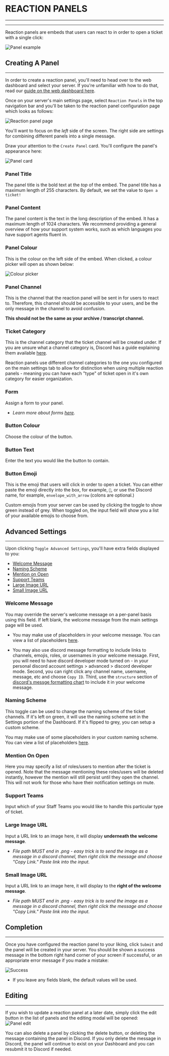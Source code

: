 # REACTION PANELS
***
***

Reaction panels are embeds that users can react to in order to open a ticket with a single click:

![Panel example](../img/panel_example.webp)

## Creating A Panel
***

In order to create a reaction panel, you'll need to head over to the web dashboard and select your server. If you're unfamiliar with how to do that, read our [guide on the web dashboard here](./dashboard.md).

Once on your server's main settings page, select `Reaction Panels` in the top navigation bar and you'll be taken to the reaction panel configuration page which looks as follows:

![Reaction panel page](../img/panels_navbar.webp)

You'll want to focus on the *left* side of the screen. The right side are settings for combining different panels into a single message.

Draw your attention to the `Create Panel` card. You'll configure the panel's appearance here:

![Panel card](../img/panel_card.webp)

### Panel Title
The panel title is the bold text at the *top* of the embed. The panel title has a maximum length of 255 characters. By default, we set the value to `Open a ticket!`

### Panel Content
The panel content is the text in the long description of the embed. It has a maximum length of 1024 characters. We recommend providing a general overview of how your support system works, such as which languages you have support agents fluent in.

### Panel Colour
This is the colour on the left side of the embed. When clicked, a colour picker will open as shown below:

![Colour picker](../img/colour_picker.webp)

### Panel Channel
This is the channel that the reaction panel will be sent in for users to react to. Therefore, this channel should be accessible to your users, and be the only message in the channel to avoid confusion.

**This should not be the same as your archive / transcript channel.**

### Ticket Category
This is the channel category that the ticket channel will be created under. If you are unsure what a channel category is, Discord has a guide explaining them available [here](https://support.discord.com/hc/en-us/articles/115001580171-Channel-Categories-101).

Reaction panels use different channel categories to the one you configured on the main settings tab to allow for distinction when using multiple reaction panels - meaning you can have each "type" of ticket open in it's own category for easier organization.

### Form
Assign a form to your panel.
- *Learn more about forms [here](../features/forms.md).*

### Button Colour
Choose the colour of the button.

### Button Text
Enter the text you would like the button to contain.

### Button Emoji
This is the emoji that users will click in order to open a ticket. You can either paste the emoji directly into the box, for example, `📩`, or use the Discord name, for example, `envelope_with_arrow` (colons are optional.)

Custom emojis from your server can be used by clicking the toggle to show green instead of grey. When toggled on, the input field will show you a list of your available emojis to choose from.

## Advanced Settings
***

Upon clicking `Toggle Advanced Settings`, you'll have extra fields displayed to you:
- [Welcome Message](#welcome-message)
- [Naming Scheme](#naming-scheme)
- [Mention on Open](#mention-on-open)
- [Support Teams](#support-teams)
- [Large Image URL](#large-image-url)
- [Small Image URL](#small-image-url)

### Welcome Message
You may override the server's welcome message on a per-panel basis using this field. If left blank, the welcome message from the main settings page will be used.  

- You may make use of placeholders in your welcome message. You can view a list of placeholders [here](./placeholders.md).  

- You may also use discord message formatting to include links to channels, emojis, roles, or usernames in your welcome message. First, you will need to have discord developer mode turned on - in your personal discord account settings > advanced > discord developer mode. Second, you can right click any channel name, username, message, etc and choose `Copy ID`.  Third, use the `structure` section of [discord's messge formatting chart](https://discord.com/developers/docs/reference#message-formatting) to include it in your welcome message.

### Naming Scheme
This toggle can be used to change the naming scheme of the ticket channels. If it's left on green, it will use the naming scheme set in the Settings portion of the Dashboard. If it's flipped to grey, you can setup a custom scheme.  

You may make use of some placeholders in your custom naming scheme. You can view a list of placeholders [here](./placeholders.md#custom-naming-scheme-placeholders).

### Mention On Open
Here you may specify a list of roles/users to mention after the ticket is opened. Note that the message mentioning these roles/users will be deleted instantly, however the mention will still persist until they open the channel. This will not work for those who have their notification settings on mute.

### Support Teams
Input which of your Staff Teams you would like to handle this particular type of ticket.

### Large Image URL
Input a URL link to an image here, it will display **underneath the welcome message**.  
- *File path MUST end in .png - easy trick is to send the image as a message in a discord channel, then right click the message and choose "Copy Link." Paste link into the input.*

### Small Image URL
Input a URL link to an image here, it will display to the **right of the welcome message**.  
- *File path MUST end in .png - easy trick is to send the image as a message in a discord channel, then right click the message and choose "Copy Link." Paste link into the input.*


## Completion
***

Once you have configured the reaction panel to your liking, click `Submit` and the panel will be created in your server. You should be shown a success message in the bottom right hand corner of your screen if successful, or an appropriate error message if you made a mistake:

![Success](../img/panel_success.webp)

- If you leave any fields blank, the default values will be used.

## Editing
***

If you wish to update a reaction panel at a later date, simply click the edit button in the list of panels and the editing modal will be opened:
![Panel edit](../img/panel_edit.webp)

You can also delete a panel by clicking the delete button, or deleting the message containing the panel in Discord. If you only delete the message in Discord, the panel will continue to exist on your Dashboard and you can resubmit it to Discord if needed.